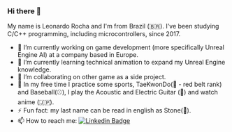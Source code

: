 ### Hi there 👋

<!-- **Leonardo-Rocha/Leonardo-Rocha** is a ✨ _special_ ✨ repository because its `README.md` (this file) appears on your GitHub profile.-->

My name is Leonardo Rocha and I'm from Brazil (🇧🇷). I've been studying C/C++ programming, including microcontrollers, since 2017. 

- 🔭 I’m currently working on game development (more specifically Unreal Engine AI) at a company based in Europe.
- 🌱 I’m currently learning technical animation to expand my Unreal Engine knowledge.
- 👯 I’m collaborating on other game as a side project.
- 💬 In my free time I practice some sports, TaeKwonDo(🥋  - red belt rank) and Baseball(⚾), I play the Acoustic and Electric Guitar (🎸) and watch anime (🇯🇵). 
- ⚡ Fun fact: my last name can be read in english as Stone(🗿).
- 📫 How to reach me: 
[![Linkedin Badge](https://img.shields.io/badge/-LinkedIn-blue?style=flat-square&logo=Linkedin&logoColor=white&link=https://www.linkedin.com/in/leonardo-rocha-br/)](https://www.linkedin.com/in/leonardo-rocha-br/)
